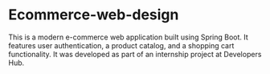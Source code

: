 # Ecommerce-web-design
This is a modern e-commerce web application built using Spring Boot. It features user authentication, a product catalog, and a shopping cart functionality. It was developed as part of an internship project at Developers Hub.
